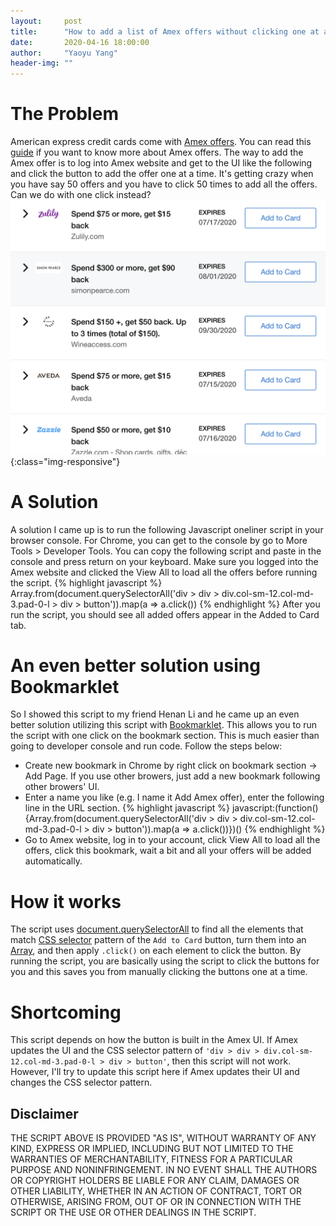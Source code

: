 ```yaml
---
layout:     post
title:      "How to add a list of Amex offers without clicking one at a time?"
date:       2020-04-16 18:00:00
author:     "Yaoyu Yang"
header-img: ""
---
```


# The Problem
American express credit cards come with [Amex offers](https://www.amexoffers.com/). You can read this [guide](https://thepointsguy.com/guide/ultimate-guide-to-amex-offers/) if you want to know more about Amex offers. The way to add the Amex offer is to log into Amex website and get to the UI like the following and click the button to add the offer one at a time. It's getting crazy when you have say 50 offers and you have to click 50 times to add all the offers. Can we do with one click instead?
![amex_offer](/images/blog/amex_offer.png){:class="img-responsive"}

# A Solution
A solution I came up is to run the following Javascript oneliner script in your browser console. For Chrome, you can get to the console by go to More Tools > Developer Tools. You can copy the following script and paste in the console and press return on your keyboard. Make sure you logged into the Amex website and clicked the View All to load all the offers before running the script.
{% highlight javascript %}
Array.from(document.querySelectorAll('div > div > div.col-sm-12.col-md-3.pad-0-l > div > button')).map(a => a.click())
{% endhighlight %}
After you run the script, you should see all added offers appear in the Added to Card tab.

# An even better solution using Bookmarklet
So I showed this script to my friend Henan Li and he came up an even better solution utilizing this script with [Bookmarklet](https://en.wikipedia.org/wiki/Bookmarklet). This allows you to run the script with one click on the bookmark section. This is much easier than going to developer console and run code. Follow the steps below:
* Create new bookmark in Chrome by right click on bookmark section -> Add Page. If you use other browers, just add a new bookmark following other browers' UI.
* Enter a name you like (e.g. I name it Add Amex offer), enter the following line in the URL section.
{% highlight javascript %}
javascript:(function(){Array.from(document.querySelectorAll('div > div > div.col-sm-12.col-md-3.pad-0-l > div > button')).map(a => a.click())})()
{% endhighlight %}
* Go to Amex website, log in to your account, click View All to load all the offers, click this bookmark, wait a bit and all your offers will be added automatically.

# How it works
The script uses [document.querySelectorAll](https://developer.mozilla.org/en-US/docs/Web/API/Document/querySelectorAll) to find all the elements that match [CSS selector](https://www.w3schools.com/css/css_selectors.asp) pattern of the `Add to Card` button, turn them into an [Array](https://developer.mozilla.org/en-US/docs/Glossary/array), and then apply `.click()` on each element to click the button. By running the script, you are basically using the script to click the buttons for you and this saves you from manually clicking the buttons one at a time.

# Shortcoming
This script depends on how the button is built in the Amex UI. If Amex updates the UI and the CSS selector pattern of `'div > div > div.col-sm-12.col-md-3.pad-0-l > div > button'`, then this script will not work. However, I'll try to update this script here if Amex updates their UI and changes the CSS selector pattern.

## Disclaimer
THE SCRIPT ABOVE IS PROVIDED "AS IS", WITHOUT WARRANTY OF ANY KIND, EXPRESS OR IMPLIED, INCLUDING BUT NOT LIMITED TO THE WARRANTIES OF MERCHANTABILITY, FITNESS FOR A PARTICULAR PURPOSE AND NONINFRINGEMENT. IN NO EVENT SHALL THE AUTHORS OR COPYRIGHT HOLDERS BE LIABLE FOR ANY CLAIM, DAMAGES OR OTHER LIABILITY, WHETHER IN AN ACTION OF CONTRACT, TORT OR OTHERWISE, ARISING FROM, OUT OF OR IN CONNECTION WITH THE SCRIPT OR THE USE OR OTHER DEALINGS IN THE SCRIPT.
